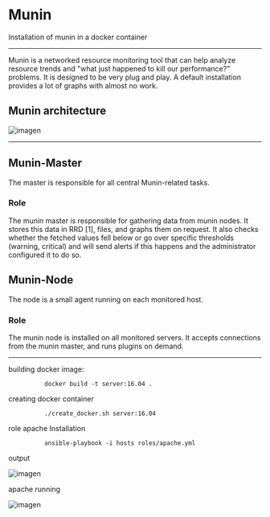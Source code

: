 # Munin
Installation of munin in a docker container
___________________________________________
Munin is a networked resource monitoring tool that can help analyze resource trends and "what just happened to kill our performance?" problems. It is designed to be very plug and play. A default installation provides a lot of graphs with almost no work.


## Munin architecture

![imagen](https://user-images.githubusercontent.com/21178320/33304130-1882f6cc-d3d5-11e7-917b-73e7e17494c3.png)

________________________________________________________________________________________________________________________

## Munin-Master

The master is responsible for all central Munin-related tasks.


### Role

The munin master is responsible for gathering data from munin nodes. It stores this data in RRD [1], files, and graphs them on request. It also checks whether the fetched values fell below or go over specific thresholds (warning, critical) and will send alerts if this happens and the administrator configured it to do so.


## Munin-Node

The node is a small agent running on each monitored host.


### Role

The munin node is installed on all monitored servers. It accepts connections from the munin master, and runs plugins on demand.

________________________________________________________________________________________________________________________


building docker image:

              docker build -t server:16.04 .


creating  docker container

              ./create_docker.sh server:16.04


role apache Installation

              ansible-playbook -i hosts roles/apache.yml
output

![imagen](https://user-images.githubusercontent.com/21178320/33262376-086a3bca-d334-11e7-9f5e-de0f87924a46.png)

apache running

![imagen](https://user-images.githubusercontent.com/21178320/33262867-c29e0ab6-d335-11e7-9dc7-26036f6588de.png)
